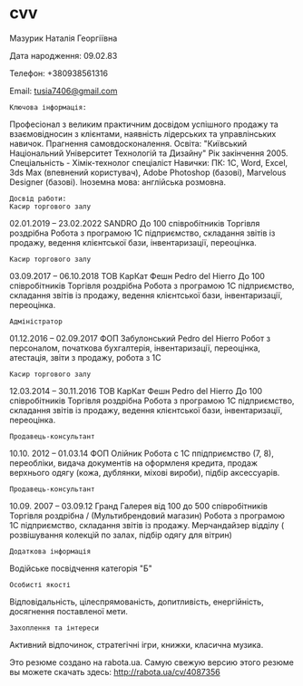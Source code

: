 # cvv
Мазурик Наталія Георгіївна

Дата народження: 09.02.83

Телефон:	+380938561316

Email:	tusia7406@gmail.com

 	Ключова інформація:
Професіонал з великим практичним досвідом успішного продажу та взаємовідносин з клієнтами, наявність лідерських та управлінських навичок. Прагнення самовдосконалення.
	Освіта:
  "Київський Національний Університет Технологій та Дизайну" Рік закінчення 2005. Спеціальність - Хімік-технолог спеціаліст
	Навички:
    ПК:   1С, Word, Excel, 3ds Max (впевнений користувач), Adobe Photoshop (базові), Marvelous Designer (базові).
	Іноземна мова: англійська розмовна.

	Досвід работи: 
	Касир торгового залу
02.01.2019 – 23.02.2022
 SANDRO
До 100 співробітників Торгівля роздрібна
Робота з програмою 1С підприємство, складання звітів із продажу, ведення клієнтської бази, інвентаризації, переоцінка.
	
	Касир торгового залу
03.09.2017 – 06.10.2018
ТОВ КарКат Фешн
Pedro del Hierro
До 100 співробітників Торгівля роздрібна
Робота з програмою 1С підприємство, складання звітів із продажу, ведення клієнтської бази, інвентаризації, переоцінка.

	Адміністратор
01.12.2016 – 02.09.2017
ФОП Забулонський
Pedro del Hierro
Робот з персоналом, початкова бухгалтерія, інвентаризації, переоцінка, атестація, звіти з продажу, робота з 1С 

	Касир торгового залу
12.03.2014 – 30.11.2016
ТОВ КарКат Фешн
Pedro del Hierro
До 100 співробітників Торгівля роздрібна
Робота з програмою 1С підприємство, складання звітів із продажу, ведення клієнтської бази, інвентаризації, переоцінка.

	Продавець-консультант
10.10. 2012 – 01.03.14
ФОП  Олійник
Робота с 1С ппідприємство (7, 8), переобліки, видача документів на оформленя кредита, продаж верхнього одягу (кожа, дублянки, міхові вироби), підбір аксессуарів. 

	Продавець-консультант
10.09. 2007 – 03.09.12
Гранд Галерея від 100 до 500 співробітників Торгівля роздрібна / (Мультибрендовий магазин)
Робота з програмою 1С підприємство, складання звітів із продажу.
 Мерчандайзер відділу ( розвішування колекцій по залах, підбір
одягу для вітрин)

 	Додаткова інформація
Водійське посвідчення категорія "Б"

	Особисті якості
Відповідальність, цілеспрямованість, допитливість, енергійність, досягнення поставленої мети.

	Захоплення та інтереси
Активний відпочинок, стратегічні ігри, книжки, класична музика.




















 Это резюме создано на rabota.ua.
Самую свежую версию этого резюме вы можете скачать здесь: http://rabota.ua/cv/4087356
